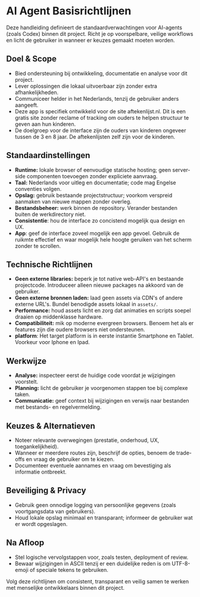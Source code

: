 # AI Agent Basisrichtlijnen

Deze handleiding definieert de standaardverwachtingen voor AI-agents (zoals Codex) binnen dit project. Richt je op voorspelbare, veilige workflows en licht de gebruiker in wanneer er keuzes gemaakt moeten worden.

## Doel & Scope
- Bied ondersteuning bij ontwikkeling, documentatie en analyse voor dit project.
- Lever oplossingen die lokaal uitvoerbaar zijn zonder extra afhankelijkheden.
- Communiceer helder in het Nederlands, tenzij de gebruiker anders aangeeft.
- Deze app is specifiek ontwikkeld voor de site aftekenlijst.nl. Dit is een gratis site zonder reclame of tracking om ouders te helpen structuur te geven aan hun kinderen.
- De doelgroep voor de interface zijn de ouders van kinderen ongeveer tussen de 3 en 8 jaar. De aftekenlijsten zelf zijn voor de kinderen.

## Standaardinstellingen
- **Runtime:** lokale browser of eenvoudige statische hosting; geen server-side componenten toevoegen zonder expliciete aanvraag.
- **Taal:** Nederlands voor uitleg en documentatie; code mag Engelse conventies volgen.
- **Opslag:** gebruik bestaande projectstructuur; voorkom verspreid aanmaken van nieuwe mappen zonder overleg.
- **Bestandsbeheer:** werk binnen de repository. Verander bestanden buiten de werkdirectory niet.
- **Consistentie**: hou de interface zo concistend mogelijk qua design en UX.
- **App**: geef de interface zoveel mogelijk een app gevoel. Gebruik de ruikmte effectief en waar mogelijk hele hoogte geruiken van het scherm zonder te scrollen.
## Technische Richtlijnen
- **Geen externe libraries:** beperk je tot native web-API's en bestaande projectcode. Introduceer alleen nieuwe packages na akkoord van de gebruiker.
- **Geen externe bronnen laden:** laad geen assets via CDN's of andere externe URL's. Bundel benodigde assets lokaal in `assets/`.
- **Performance:** houd assets licht en zorg dat animaties en scripts soepel draaien op middenklasse hardware.
- **Compatibiliteit:** mik op moderne evergreen browsers. Benoem het als er features zijn die oudere browsers niet ondersteunen.
- **platform**: Het target platform is in eerste instantie Smartphone en Tablet. Voorkeur voor Iphone en Ipad.

## Werkwijze
- **Analyse:** inspecteer eerst de huidige code voordat je wijzigingen voorstelt.
- **Planning:** licht de gebruiker je voorgenomen stappen toe bij complexe taken.
- **Communicatie:** geef context bij wijzigingen en verwijs naar bestanden met bestands- en regelvermelding.

## Keuzes & Alternatieven
- Noteer relevante overwegingen (prestatie, onderhoud, UX, toegankelijkheid).
- Wanneer er meerdere routes zijn, beschrijf de opties, benoem de trade-offs en vraag de gebruiker om te kiezen.
- Documenteer eventuele aannames en vraag om bevestiging als informatie ontbreekt.

## Beveiliging & Privacy
- Gebruik geen onnodige logging van persoonlijke gegevens (zoals voortgangsdata van gebruikers).
- Houd lokale opslag minimaal en transparant; informeer de gebruiker wat er wordt opgeslagen.

## Na Afloop
- Stel logische vervolgstappen voor, zoals testen, deployment of review.
- Bewaar wijzigingen in ASCII tenzij er een duidelijke reden is om UTF-8-emoji of speciale tekens te gebruiken.

Volg deze richtlijnen om consistent, transparant en veilig samen te werken met menselijke ontwikkelaars binnen dit project.
